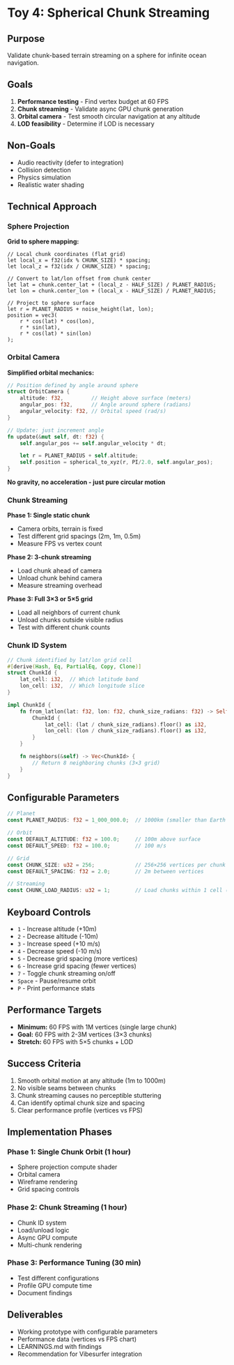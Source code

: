 # Toy 4: Spherical Chunk Streaming

## Purpose

Validate chunk-based terrain streaming on a sphere for infinite ocean navigation.

## Goals

1. **Performance testing** - Find vertex budget at 60 FPS
2. **Chunk streaming** - Validate async GPU chunk generation
3. **Orbital camera** - Test smooth circular navigation at any altitude
4. **LOD feasibility** - Determine if LOD is necessary

## Non-Goals

- Audio reactivity (defer to integration)
- Collision detection
- Physics simulation
- Realistic water shading

## Technical Approach

### Sphere Projection

**Grid to sphere mapping:**
```wgsl
// Local chunk coordinates (flat grid)
let local_x = f32(idx % CHUNK_SIZE) * spacing;
let local_z = f32(idx / CHUNK_SIZE) * spacing;

// Convert to lat/lon offset from chunk center
let lat = chunk.center_lat + (local_z - HALF_SIZE) / PLANET_RADIUS;
let lon = chunk.center_lon + (local_x - HALF_SIZE) / PLANET_RADIUS;

// Project to sphere surface
let r = PLANET_RADIUS + noise_height(lat, lon);
position = vec3(
    r * cos(lat) * cos(lon),
    r * sin(lat),
    r * cos(lat) * sin(lon)
);
```

### Orbital Camera

**Simplified orbital mechanics:**
```rust
// Position defined by angle around sphere
struct OrbitCamera {
    altitude: f32,         // Height above surface (meters)
    angular_pos: f32,      // Angle around sphere (radians)
    angular_velocity: f32, // Orbital speed (rad/s)
}

// Update: just increment angle
fn update(&mut self, dt: f32) {
    self.angular_pos += self.angular_velocity * dt;

    let r = PLANET_RADIUS + self.altitude;
    self.position = spherical_to_xyz(r, PI/2.0, self.angular_pos);
}
```

**No gravity, no acceleration - just pure circular motion**

### Chunk Streaming

**Phase 1: Single static chunk**
- Camera orbits, terrain is fixed
- Test different grid spacings (2m, 1m, 0.5m)
- Measure FPS vs vertex count

**Phase 2: 3-chunk streaming**
- Load chunk ahead of camera
- Unload chunk behind camera
- Measure streaming overhead

**Phase 3: Full 3×3 or 5×5 grid**
- Load all neighbors of current chunk
- Unload chunks outside visible radius
- Test with different chunk counts

### Chunk ID System

```rust
// Chunk identified by lat/lon grid cell
#[derive(Hash, Eq, PartialEq, Copy, Clone)]
struct ChunkId {
    lat_cell: i32,  // Which latitude band
    lon_cell: i32,  // Which longitude slice
}

impl ChunkId {
    fn from_latlon(lat: f32, lon: f32, chunk_size_radians: f32) -> Self {
        ChunkId {
            lat_cell: (lat / chunk_size_radians).floor() as i32,
            lon_cell: (lon / chunk_size_radians).floor() as i32,
        }
    }

    fn neighbors(&self) -> Vec<ChunkId> {
        // Return 8 neighboring chunks (3×3 grid)
    }
}
```

## Configurable Parameters

```rust
// Planet
const PLANET_RADIUS: f32 = 1_000_000.0;  // 1000km (smaller than Earth for testing)

// Orbit
const DEFAULT_ALTITUDE: f32 = 100.0;     // 100m above surface
const DEFAULT_SPEED: f32 = 100.0;        // 100 m/s

// Grid
const CHUNK_SIZE: u32 = 256;             // 256×256 vertices per chunk
const DEFAULT_SPACING: f32 = 2.0;        // 2m between vertices

// Streaming
const CHUNK_LOAD_RADIUS: u32 = 1;        // Load chunks within 1 cell (3×3 grid)
```

## Keyboard Controls

- `1` - Increase altitude (+10m)
- `2` - Decrease altitude (-10m)
- `3` - Increase speed (+10 m/s)
- `4` - Decrease speed (-10 m/s)
- `5` - Decrease grid spacing (more vertices)
- `6` - Increase grid spacing (fewer vertices)
- `7` - Toggle chunk streaming on/off
- `Space` - Pause/resume orbit
- `P` - Print performance stats

## Performance Targets

- **Minimum:** 60 FPS with 1M vertices (single large chunk)
- **Goal:** 60 FPS with 2-3M vertices (3×3 chunks)
- **Stretch:** 60 FPS with 5×5 chunks + LOD

## Success Criteria

1. Smooth orbital motion at any altitude (1m to 1000m)
2. No visible seams between chunks
3. Chunk streaming causes no perceptible stuttering
4. Can identify optimal chunk size and spacing
5. Clear performance profile (vertices vs FPS)

## Implementation Phases

### Phase 1: Single Chunk Orbit (1 hour)
- Sphere projection compute shader
- Orbital camera
- Wireframe rendering
- Grid spacing controls

### Phase 2: Chunk Streaming (1 hour)
- Chunk ID system
- Load/unload logic
- Async GPU compute
- Multi-chunk rendering

### Phase 3: Performance Tuning (30 min)
- Test different configurations
- Profile GPU compute time
- Document findings

## Deliverables

- Working prototype with configurable parameters
- Performance data (vertices vs FPS chart)
- LEARNINGS.md with findings
- Recommendation for Vibesurfer integration
